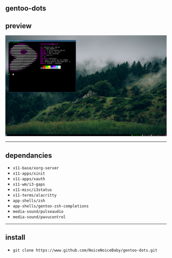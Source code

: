 ## gentoo-dots
## preview
<p align="center">
<img src=desktop.png>
</p>

---   
## dependancies 
* `x11-base/xorg-server`
* `x11-apps/xinit`
* `x11-apps/xauth`
* `x11-wm/i3-gaps`
* `x11-misc/i3status`
* `x11-terms/alacritty` 
* `app-shells/zsh`
* `app-shells/gentoo-zsh-completions`
* `media-sound/pulseaudio`
* `media-sound/pavucontrol`

---
## install
* `git clone https://www.github.com/NoiceNoiceBaby/gentoo-dots.git`
